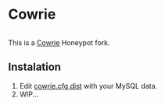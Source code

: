 # Cowrie
######

This is a [Cowrie](https://github.com/cowrie/cowrie/) Honeypot fork.

## Instalation
1. Edit [cowrie.cfg.dist](https://github.com/alvarodh5/cowrie/blob/master/etc/cowrie.cfg.dist) with your MySQL data.
2. WIP...
